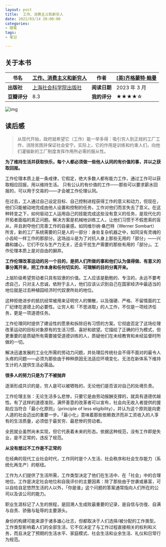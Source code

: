 ```yaml
---
layout: post
title:  工作、消费主义和新穷人
date: 2022/03/14 20:00:00
categories:
- 随笔
tags:
- 笔记

---
```


## 关于本书

| **书名**     |[工作、消费主义和新穷人](https://book.douban.com/subject/35593780/)| **作者**     | [[英]齐格蒙特·鲍曼](https://book.douban.com/author/4588442) |
| ------------ | ----------------------------------------------------------- | ------------ | ------------------------- |
| **出版社**   | [上海社会科学院出版社](https://book.douban.com/press/2180)                                                | **阅读日期** | 2023 年 3 月                 |
| **豆瓣评分** | 8.3                                                        | **我的评分** | ★★★★☆                     |

![img](https://pics.naaln.com/blog/2023-05-04-a4ed4c.png-basicBlog)

## 读后感

> 从现代开始，政府就希望它（工作）能一举多得：吸引穷人到正规的工厂工作，消除贫困并保证社会安宁。实际上，它的作用是训练和约束人们，向他们灌输新的工厂制度发挥作用所必需的服从性。

**为了维持生活并获取快乐，每个人都必须做一些他人认同的有价值的事，并以之获取回报。**

工作伦理本质上是一条戒律，它假定，绝大多数人都有能力工作，通过工作可以获取相应回报，用以维持生活。
只有公认的有价值的工作——那些可以要求薪水回报的，可以用于交易的——才会被工作伦理认同。

在过去，工人通过自己设定目标、自己控制进程获得工作的意义和动力，但现在，他们只能被动地完成由他人设置和控制的任务，工作对他们而言失去了意义。在这种转变之下，如何驱动工人运用自己的技能完成这些没有意义的任务，是现代化的开拓者面临的真正问题。解决方案是机械地训练工人，让他们习惯于不假思索的盲从，并且剥夺他们完善工作的自豪感。如同维尔纳·桑巴特（Werner Sombart）所言，新的工厂系统需要的只是人的一部分：身处复杂机器之中，如同没有灵魂的小齿轮一样工作的那部分。这场战斗是为了对抗人身上那些无用的「部分」——兴趣和雄心，它们不仅与生产力无关，还会干扰生产需要的那些有用的「部分」。工作伦理本质上是对自由的摒弃。

**工作伦理改革运动的另一个目的，是把人们所做的事和他们认为值得做、有意义的事分离开来，把工作本身和任何切实的、可理解的目的分离开来。**

上层阶级希望劳动者只具有奴隶的价值。工人应该是勤勉的、专注的，永远不要考虑自己，只对主人忠诚，依附于主人，他们应该认识到自己在国家经济中最适当的地位就是过去种植园经济时代奴隶所处的地位。

这种拒绝进步的抵抗经常被用来证明穷人的懒散，以及强硬、严格、不留情面的工厂纪律在道德上的必要性。让穷人和「不思进取」的人工作，不仅是一项经济任务，更是一项道德任务。

工作伦理同时提供了建设性的愿景和拆除旧有习惯的方案。它彻底否定了这场伦理改革运动的目标对象原有的生活习惯、喜好和欲望。它描绘了正确的行为模式，但更重要的是质疑所有需要接受道德训练的人，质疑他们在未经教育和未经监督时所做的一切。

解决迅速发展的工业化所需的劳动力问题，并处理后传统社会不得不面对的最令人头疼的问题——必须为那些由于种种原因无法适应环境变化、无法在新体系下维持生计的人提供生活必需品。

**很多人的努力只是为了不被抛弃**

逐渐形成共识的是，穷人是可以被牺牲的，无论他们是否该对自己的处境负责。

工作伦理主张：无论生活多么悲惨，只要它是由劳动报酬支撑的，就具有道德优越性。有了这样的道德准则，满怀善意的改革者可以宣布，社会向无收入者提供的援助应当符合「最小化原则」（principle of less eligibility），并认为这个原则是向更人道的社会迈出的重要一步。「最小化」意味着那些依赖救济而非工资收入的人享有的生活质量，必须低于最贫穷、最悲惨的劳动者。

全民就业虽然尚未实现，但它代表着未来的形态。依据这种规范，没有工作即是失业，是不正常的，违反了规范。

**从没有想过不工作是不正常的**

在经典的现代工业社会时代，工作同时是个人生活、社会秩序和社会生存能力（系统化再生产）的枢纽。

工作为人们提供了生活所需，工作类型决定了他们在生活中、在「社会」中的合理地位。工作是决定社会地位和自我评价的主要因素：除了那些由于世袭或暴富，可以自给自足悠然生活的人以外，「你是谁」这个问题的答案通常指向人们所在的公司以及该公司的能力。

职业生涯标记了人生的旅程，是回溯人生成败最重要的记录，是自信与彷徨、自满与自责、骄傲与耻辱的主要源头。

身份的构建可能来源于诸多雄心壮志，但都取决于人们选择/被分配的工作类型。工作类型影响着人们的全部生活，它不仅决定了与工作过程直接相关的权利和义务，而且决定了预期的生活水平、家庭模式、社会生活和业余生活、礼仪和日常行为规范。